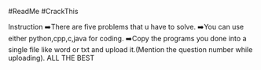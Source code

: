#ReadMe
#CrackThis

Instruction
➡️There are five problems that u  have to solve. 
➡️You can use either python,cpp,c,java for coding. 
➡️Copy the programs you done into a single file like word or txt and upload it.(Mention the question number while uploading).
ALL THE BEST
